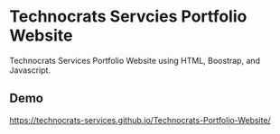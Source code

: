 
# Technocrats Servcies Portfolio Website

Technocrats Services Portfolio Website using HTML, Boostrap, and Javascript.

## Demo



https://technocrats-services.github.io/Technocrats-Portfolio-Website/
